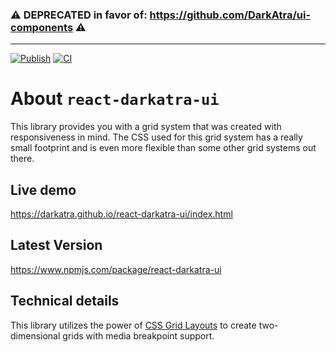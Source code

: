 ### ⚠️ DEPRECATED in favor of: https://github.com/DarkAtra/ui-components ⚠️

---

[![Publish](https://github.com/DarkAtra/react-darkatra-ui/workflows/Publish/badge.svg)](https://github.com/DarkAtra/react-darkatra-ui/releases)
[![CI](https://github.com/DarkAtra/react-darkatra-ui/actions/workflows/ci.yml/badge.svg)](https://github.com/DarkAtra/react-darkatra-ui/actions/workflows/ci.yml)

# About `react-darkatra-ui`

This library provides you with a grid system that was created with responsiveness in mind.
The CSS used for this grid system has a really small footprint and is even more flexible than some other grid systems out there.

## Live demo
https://darkatra.github.io/react-darkatra-ui/index.html

## Latest Version
https://www.npmjs.com/package/react-darkatra-ui

## Technical details

This library utilizes the power of [CSS Grid Layouts](https://developer.mozilla.org/de/docs/Web/CSS/CSS_Grid_Layout) to create two-dimensional grids with media breakpoint support.
